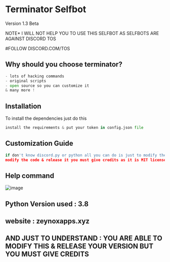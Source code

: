 # Terminator Selfbot
Version 1.3 Beta

NOTE* I WILL NOT HELP YOU TO USE THIS SELFBOT AS SELFBOTS ARE AGAINST DISCORD TOS

#FOLLOW DISCORD.COM/TOS

## Why should you choose terminator?

```python
- lots of hacking commands
- original scripts
- open source so you can customize it
& many more !
```

## Installation
To install the dependencies just do this
```python
install the requirements & put your token in config.json file
```

## Customization Guide
```python 
if don't know discord.py or python all you can do is just to modify the config.json file but if you want to
modify the code & release it you must give credits as it is MIT licensed
```

## Help command
![image](https://user-images.githubusercontent.com/77850401/110927489-5b64d080-832e-11eb-9a1e-b948901fea6b.png)

## Python Version used : 3.8

## website : zeynoxapps.xyz


## AND JUST TO UNDERSTAND : YOU ARE ABLE TO MODIFY THIS & RELEASE YOUR VERSION BUT YOU MUST GIVE CREDITS
